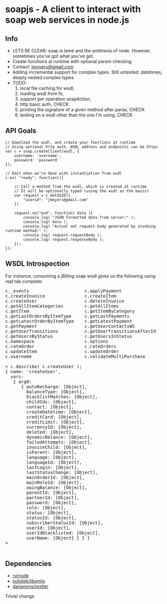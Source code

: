 # soapjs - A client to interact with soap web services in node.js

Info
----------

* LETS BE CLEAR: soap is lame and the antithesis of node. However, sometimes you've got what you've got.
* Create functions at runtime with optional param checking
* Contact: jmoyers@gmail.com
* Adding incremental support for complex types. Still untested: datetimes, deeply nested complex types
* TODO:
    1. local file caching for wsdl,
    2. loading wsdl from fs,
    3. support per operation soapAction,
    4. http basic auth, CHECK
    5. printing the signature of a given method after parse, CHECK
    6. testing on a wsdl other than the one I'm using, CHECK

API Goals
----------

    // Download the wsdl, and create your functions at runtime
    // Using optional http auth. WSDL address and endpoints can be https
    var c = soap.createClient(wsdl, {
        username: 'username',
        password: 'password'
    });

    // Emit when we're done with instantiation from wsdl
    c.on( "ready", function(){
    
        // Call a method from the wsdl, which is created at runtime
        // It will be optionally typed (using the wsdl as the basis)
        var request = c.GetSUID({
            "userid": "jmoyers@gmail.com"
        })
        
        request.on("end", function( data ){
            console.log( "JSON formatted data from server:" );
            console.log( data );
            console.log( "Actual xml request body generated by invoking runtime method:" );
            console.log( request.requestBody );
            console.log( request.responseBody );
        });
    });


WSDL Introspection
-------------------

For instance, consuming a jBilling soap wsdl gives us the following using repl tab complete:

<pre>
c._events                     c.applyPayment                c.authenticate                c.complexTypeCache            c.create
c.createInvoice               c.createItem                  c.createOrder                 c.createOrderAndInvoice       c.createOrderPreAuthorize
c.createUser                  c.deleteInvoice               c.deleteOrder                 c.deleteUser                  c.functions
c.getAllItemCategories        c.getAllItems                 c.getCurrentOrder             c.getInvoiceWS                c.getInvoicesByDate
c.getItem                     c.getItemByCategory           c.getLastInvoices             c.getLastInvoicesByItemType   c.getLastOrders
c.getLastOrdersByItemType     c.getLastPayments             c.getLatestInvoice            c.getLatestInvoiceByItemType  c.getLatestOrder
c.getLatestOrderByItemType    c.getLatestPayment            c.getOrder                    c.getOrderByPeriod            c.getOrderLine
c.getPayment                  c.getUserContactsWS           c.getUserId                   c.getUserInvoicesByDate       c.getUserItemsByCategory
c.getUserTransitions          c.getUserTransitionsAfterId   c.getUserWS                   c.getUsersByCreditCard        c.getUsersByCustomField
c.getUsersByStatus            c.getUsersInStatus            c.getUsersNotInStatus         c.isUserSubscribedTo          c.location
c.namespace                   c.options                     c.password                    c.payInvoice                  c.processPayment
c.rateOrder                   c.rateOrders                  c.simpleTypes                 c.updateCreditCard            c.updateCurrentOrder
c.updateItem                  c.updateOrder                 c.updateOrderLine             c.updateUser                  c.updateUserContact
c.username                    c.validateMultiPurchase       c.validatePurchase            c.wsdl                        c.wsdlContent

> c.describe( c.createUser );
{ name: 'createUser',
  vars: 
   { arg0: 
      { autoRecharge: [Object],
        balanceType: [Object],
        blacklistMatches: [Object],
        childIds: [Object],
        contact: [Object],
        createDatetime: [Object],
        creditCard: [Object],
        creditLimit: [Object],
        currencyId: [Object],
        deleted: [Object],
        dynamicBalance: [Object],
        failedAttempts: [Object],
        invoiceChild: [Object],
        isParent: [Object],
        language: [Object],
        languageId: [Object],
        lastLogin: [Object],
        lastStatusChange: [Object],
        mainOrderId: [Object],
        mainRoleId: [Object],
        owingBalance: [Object],
        parentId: [Object],
        partnerId: [Object],
        password: [Object],
        role: [Object],
        status: [Object],
        statusId: [Object],
        subscriberStatusId: [Object],
        userId: [Object],
        userIdBlacklisted: [Object],
        userName: [Object] } } }
>

</pre>


Dependencies
-------------

* [ry/node](http://github.com/ry/node)
* [polotek/libxmljs](http://github.com/polotek/libxmljs)
* [danwrong/restler](http://github.com/danwrong/Restler/)

Trivial change